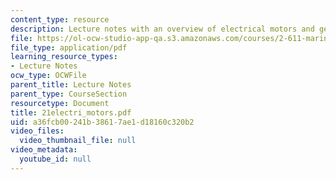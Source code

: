 ```yaml
---
content_type: resource
description: Lecture notes with an overview of electrical motors and generators.
file: https://ol-ocw-studio-app-qa.s3.amazonaws.com/courses/2-611-marine-power-and-propulsion-fall-2006/a36fcb00241b38617ae1d18160c320b2_21electri_motors.pdf
file_type: application/pdf
learning_resource_types:
- Lecture Notes
ocw_type: OCWFile
parent_title: Lecture Notes
parent_type: CourseSection
resourcetype: Document
title: 21electri_motors.pdf
uid: a36fcb00-241b-3861-7ae1-d18160c320b2
video_files:
  video_thumbnail_file: null
video_metadata:
  youtube_id: null
---
```

